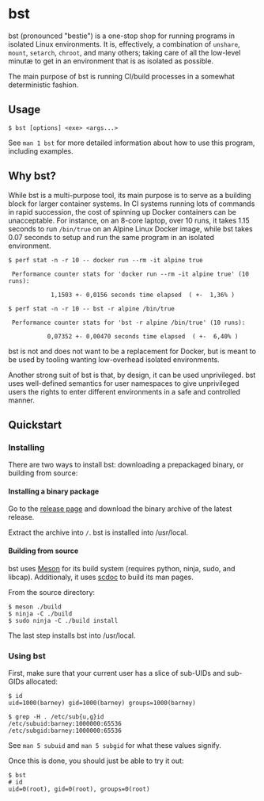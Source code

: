 # bst

bst (pronounced "bestie") is a one-stop shop for running programs
in isolated Linux environments. It is, effectively, a combination
of `unshare`, `mount`, `setarch`, `chroot`, and many others; taking
care of all the low-level minutæ to get in an environment that is
as isolated as possible.

The main purpose of bst is running CI/build processes in a somewhat
deterministic fashion.

## Usage

```
$ bst [options] <exe> <args...>
```

See `man 1 bst` for more detailed information about how to use this
program, including examples.

## Why bst?

While bst is a multi-purpose tool, its main purpose is to serve
as a building block for larger container systems. In CI systems
running lots of commands in rapid succession, the cost of spinning
up Docker containers can be unacceptable. For instance, on an 8-core
laptop, over 10 runs, it takes 1.15 seconds to run `/bin/true` on
an Alpine Linux Docker image, while bst takes 0.07 seconds to setup
and run the same program in an isolated environment.

```
$ perf stat -n -r 10 -- docker run --rm -it alpine true

 Performance counter stats for 'docker run --rm -it alpine true' (10 runs):

            1,1503 +- 0,0156 seconds time elapsed  ( +-  1,36% )

$ perf stat -n -r 10 -- bst -r alpine /bin/true

 Performance counter stats for 'bst -r alpine /bin/true' (10 runs):

           0,07352 +- 0,00470 seconds time elapsed  ( +-  6,40% )
```

bst is not and does not want to be a replacement for Docker, but is
meant to be used by tooling wanting low-overhead isolated environments.

Another strong suit of bst is that, by design, it can be used unprivileged.
bst uses well-defined semantics for user namespaces to give unprivileged
users the rights to enter different environments in a safe and controlled
manner.

## Quickstart

### Installing

There are two ways to install bst: downloading a prepackaged binary, or building from source:

#### Installing a binary package

Go to the [release page](./releases) and download the binary archive of the latest release.

Extract the archive into `/`. bst is installed into /usr/local.

#### Building from source

bst uses [Meson][meson] for its build system (requires python, ninja, sudo, and libcap).
Additionaly, it uses [scdoc][scdoc] to build its man pages.

From the source directory:

```
$ meson ./build
$ ninja -C ./build
$ sudo ninja -C ./build install
```

The last step installs bst into /usr/local.

### Using bst

First, make sure that your current user has a slice of sub-UIDs and sub-GIDs allocated:

```
$ id
uid=1000(barney) gid=1000(barney) groups=1000(barney)

$ grep -H . /etc/sub{u,g}id
/etc/subuid:barney:1000000:65536
/etc/subgid:barney:1000000:65536
```

See `man 5 subuid` and `man 5 subgid` for what these values signify.

Once this is done, you should just be able to try it out:

```
$ bst
# id
uid=0(root), gid=0(root), groups=0(root)
```

[meson]: https://mesonbuild.com
[scdoc]: https://git.sr.ht/~sircmpwn/scdoc
